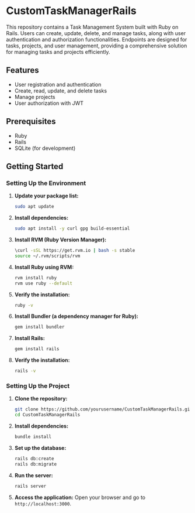 # CustomTaskManagerRails

This repository contains a Task Management System built with Ruby on Rails. Users can create, update, delete, and manage tasks, along with user authentication and authorization functionalities. Endpoints are designed for tasks, projects, and user management, providing a comprehensive solution for managing tasks and projects efficiently.

## Features

- User registration and authentication
- Create, read, update, and delete tasks
- Manage projects
- User authorization with JWT

## Prerequisites

- Ruby
- Rails
- SQLite (for development)

## Getting Started

### Setting Up the Environment

1. **Update your package list:**
   ```sh
   sudo apt update
   ```

2. **Install dependencies:**
   ```sh
   sudo apt install -y curl gpg build-essential
   ```

3. **Install RVM (Ruby Version Manager):**
   ```sh
   \curl -sSL https://get.rvm.io | bash -s stable
   source ~/.rvm/scripts/rvm
   ```

4. **Install Ruby using RVM:**
   ```sh
   rvm install ruby
   rvm use ruby --default
   ```

5. **Verify the installation:**
   ```sh
   ruby -v
   ```

6. **Install Bundler (a dependency manager for Ruby):**
   ```sh
   gem install bundler
   ```

7. **Install Rails:**
   ```sh
   gem install rails
   ```

8. **Verify the installation:**
   ```sh
   rails -v
   ```

### Setting Up the Project

1. **Clone the repository:**
   ```sh
   git clone https://github.com/yourusername/CustomTaskManagerRails.git
   cd CustomTaskManagerRails
   ```

2. **Install dependencies:**
   ```sh
   bundle install
   ```

3. **Set up the database:**
   ```sh
   rails db:create
   rails db:migrate
   ```

4. **Run the server:**
   ```sh
   rails server
   ```

5. **Access the application:**
   Open your browser and go to `http://localhost:3000`.
